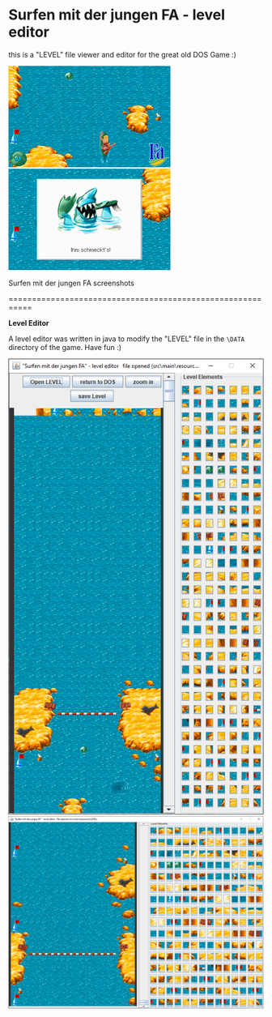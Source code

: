 # Surfen mit der jungen FA - **level editor**

this is a "LEVEL" file viewer and editor for the great old DOS Game :)

![Game Screenshot](surfen_007.png) ![Game Screenshot](surfen_006.png)

Surfen mit der jungen FA screenshots


===========================================================

**Level Editor**

A level editor was written in java to modify the "LEVEL" file in the ``\DATA`` directory of the game.
Have fun :)


![LevelEditor Screenshot](SURFEN-editor1.png) ![LevelEditor Screenshot](SURFEN-editor2.png)
